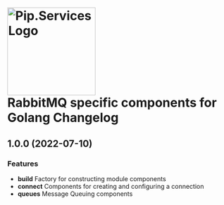 # <img src="https://uploads-ssl.webflow.com/5ea5d3315186cf5ec60c3ee4/5edf1c94ce4c859f2b188094_logo.svg" alt="Pip.Services Logo" width="200"> <br/> RabbitMQ specific components for Golang Changelog

## <a name="1.0.0"></a> 1.0.0 (2022-07-10)

### Features
* **build** Factory for constructing module components
* **connect** Components for creating and configuring a connection
* **queues** Message Queuing components